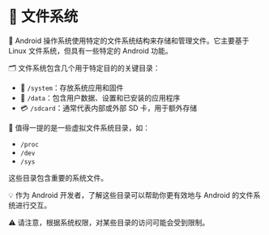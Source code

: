 # 📁 文件系统

🔹 Android 操作系统使用特定的文件系统结构来存储和管理文件。它主要基于 Linux 文件系统，但具有一些特定的 Android 功能。

🗂️ 文件系统包含几个用于特定目的的关键目录：

- 📱 `/system`：存放系统应用和固件
- 💾 `/data`：包含用户数据、设置和已安装的应用程序
- 💳 `/sdcard`：通常代表内部或外部 SD 卡，用于额外存储

🔧 值得一提的是一些虚拟文件系统目录，如：
- `/proc`
- `/dev`
- `/sys`

这些目录包含重要的系统文件。

💡 作为 Android 开发者，了解这些目录可以帮助你更有效地与 Android 的文件系统进行交互。

⚠️ 请注意，根据系统权限，对某些目录的访问可能会受到限制。